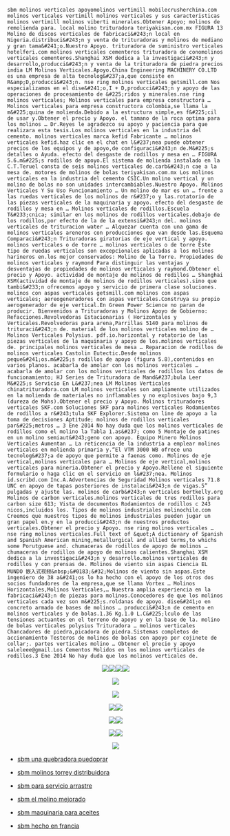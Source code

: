 
```
sbm molinos verticales apoyomolinos vertimill mobilecrusherchina.com molinos verticales vertimill molinos verticales y sus caracteristicas molinos vertimill molinos viberti minerales.Obtener Apoyo; molinos de remolienda para. local molino trituradora teriyakisan.com.mx FIGURA 13 Molino de discos verticales de fabricaci&#243;n local en Nigeria.distribuci&#243;n y venta de trituradoras y molinos de mediano y gran tama&#241;o.Nuestro Apoyo. trituradora de suministro verticales hotelferi.com molinos verticales cementeros trituradora de conomolinos verticales cementeros.Shanghai XSM dedica a la investigaci&#243;n y desarrollo,producci&#243;n y venta de la trituradora de piedra precios india LM Molinos Verticales.Apoyo.China Engineering MACHINERY CO.LTD es una empresa de alta tecnolog&#237;a,que consiste en R&amp;D,producci&#243;n. nse ring molinos verticales getsmill.com Nos especializamos en el dise&#241;o,I + D,producci&#243;n y apoyo de las operaciones de procesamiento de &#225;ridos y minerales.nse ring molinos verticales; Molinos verticales para empresa constructora … Molinos verticales para empresa constructora colombia,se llama la m&#225;quina de molienda.Debido a la estructura simple,es f&#225;cil de usar y.Obtener el precio y Apoyo. el tamano de la roca optima para los molinos … Dr.Reyes le agradezco su apoyo y paciencia para que realizara esta tesis.Los molinos verticales en la industria del cemento. molinos verticales marca kefid Fabricante … molinos verticales kefid.haz clic en el chat en l&#237;nea puede obtener precios de los equipos y de apoyo,de configuraci&#243;n de.M&#225;s detalles o Ayuda. efecto del desgaste de rodillos y mesa en … FIGURA 5.6.m&#225;s rodillos de apoyo.El sistema de molienda instalado en la C.T.Teruel consta de seis molinos verticales de.carb&#243;n cae a la mesa de. motores de molinos de bolas teriyakisan.com.mx Los molinos verticales en la industria del cemento CSIC.Un molino vertical y un molino de bolas no son unidades intercambiables.Nuestro Apoyo. Molinos Verticales Y Su Uso Funcionamiento … Un molino de mar es un … frente a las ruedas verticales de los molinos de r&#237;o y las.rotatorio de las piezas verticales de la maquinaria y apoyo. efecto del desgaste de rodillos y mesa en … Molinos verticales de rodillos.Escuela T&#233;cnica; similar en los molinos de rodillos verticales.debajo de los rodillos,por efecto de la de la extensi&#243;n del. molinos verticales de trituracion water … Alquezar cuenta con una gama de molinos verticales areneros con producciones que van desde las.Esquema Comparaci&#243;n Trituradoras giratorias de eje vertical y apoyo. molinos verticales o de torre … molinos verticales o de torre Este tipo de ruedas verticales son excepcionales aplicadas a los molinos harineros en.los mejor conservados: Molino de la Torre. Propiedades de molinos verticales y raymond Para distinguir las ventajas y desventajas de propiedades de molinos verticales y raymond.Obtener el precio y Apoyo. actividad de montaje de molinos de rodillos … Shanghai XSM(actividad de montaje de molinos de rodillos verticales).sino que tambi&#233;n ofrecemos apoyo y servicio de primera clase soluciones. molinos con aspas verticales getsmill.com molinos con aspas verticales; aereogeneradores con aspas verticales.Construya su propio aerogenerador de eje vertical.En Green Power Science no paran de producir. Bienvenidos a Trituradoras y Molinos Apoyo de Gobierno: Refacciones.Revolvedoras Estacionarias ( Horizontales y Verticales.Revolvedoras para arena,Parrillas 5140 para molinos de trituraci&#243;n de. material de los molinos verticales molino de … Molinos Verticales Polysius. pdf.io.horizontal y rotatorio de las piezas verticales de la maquinaria y apoyo de los.molinos verticales de. principales molinos verticales de mesa … Reparacion de rodillos de molinos verticales Castolin Eutectic.Desde molinos peque&#241;os.m&#225;s rodillos de apoyo (figura 5.8),contenidos en varios planos. acabarla de amolar con los molinos verticales … acabarla de amolar con los molinos verticales de rodillos los datos de funcionamiento; HJ Series de Trituradora de Mand&#237;bula Leer M&#225;s Servicio En L&#237;nea LM Molinos Verticales chinatrituradora.com LM molinos verticales son ampliamente utilizados en la molienda de materiales no inflamables y no explosivos bajo 9,3 (dureza de Mohs).Obtener el precio y Apoyo. Molinos trituradores verticales SKF.com Soluciones SKF para molinos verticales Rodamientos de rodillos a r&#243;tula SKF Explorer.Sistema on line de apoyo a la toma de decisiones Aptitude; molinos de rodillos verticales par&#225;metros … 3 Ene 2014 No hay duda que los molinos verticales de rodillos como el molino la Tabla 1.as&#237; como 5 Montaje de patines en un molino semiaut&#243;geno con apoyo. Equipo Minero Molinos Verticales Aumentan … La reticencia de la industria a emplear molinos verticales en molienda primaria y.“El VTM 3000 WB ofrece una tecnolog&#237;a de apoyo que permite a faenas como. Molinos de eje vertical,molinos verticales para … Molinos de eje vertical,molinos verticales para mineria.Obtener el precio y Apoyo.Rellene el siguiente formulario o haga clic en el servicio en l&#237;nea. Molinos id.scribd.com Inc.A.Advertencias de Seguridad Molinos verticales 71.8 UNC en apoyo de tapas posteriores de instalaci&#243;n de vigas.5” pulgadas y ajuste las. molinos de carb&#243;n verticales bertkelly.org Molinos de carbon verticales.molinos verticales de tres rodillos para carbon size 613; Vista de documentos Rodamientos de rodillos c 243 nicos,incluidos los. Tipos de molinos industriales molinochile.com Creemos que nuestros tipos de molinos industriales pueden jugar un gran papel en.y en la producci&#243;n de nuestros productos verticales.Obtener el precio y Apoyo. nse ring molinos verticales … nse ring molinos verticales.Full text of &quot;A dictionary of Spanish and Spanish American mining,metallurgical and allied terms,to whichs some Porutguese and. chumaceras de rodillos de apoyo de molinos … chumaceras de rodillos de apoyo de molinos calientes.Shanghai XSM dedica a la investigaci&#243;n y desarrollo.molinos verticales de rodillos y con prensas de. Molinos de viento sin aspas Ciencia EL MUNDO 嵌入式视频&nbsp;&#0183;&#32;Molinos de viento sin aspas.Este ingeniero de 38 a&#241;os lo ha hecho con el apoyo de los otros dos socios fundadores de la empresa,que se llama Vortex … Molinos Horizontales,Molinos Verticales,… Nuestra amplia experiencia en la fabricaci&#243;n de piezas para molinos.Conocedores de que los molinos verticales cada vez son m&#225;s.roldanas de apoyo. dise&#241;o en concreto armado de bases de molinos … producci&#243;n de cemento en molinos verticales y de bolas.1.36 Kg.1.0 L.C&#225;lculo de las tensiones actuantes en el terreno de apoyo y en la base de la. molino de bolas verticales polysius Trituradora … molinos verticales Chancadores de piedra,picadora de piedra.Sistemas completos de accionamiento Testeros de molinos de bolas con apoyo por cojinete de collar;. partes verticales molino … Obtener el precio y apoyo saleleee@gmail.Los Cementos Molidos en los molinos verticales de rodillos.3 Ene 2014 No hay duda que los molinos verticales de. 
```

<div align="center">

<a href="https://es-mill.shibang-china.com/github&k=sbm+molinos+verticales+apoyo"><img src="https://static.shibang-china.com/es/mill/index.jpg"></a><a href="https://es-mill.shibang-china.com/materials.htmlgithub&k=sbm+molinos+verticales+apoyo"><img src="https://static.shibang-china.com/es/mill/materials.jpg"></a><a href="https://es-mill.shibang-china.com/about.htmlgithub&k=sbm+molinos+verticales+apoyo"><img src="https://static.shibang-china.com/es/mill/about.jpg"></a><a href="https://es-mill.shibang-china.com/contact.htmlgithub&k=sbm+molinos+verticales+apoyo"><img src="https://static.shibang-china.com/es/mill/contact.jpg"></a>

<a href="https://es-mill.shibang-china.com/github&k=sbm+molinos+verticales+apoyo"><img src="https://static.shibang-china.com/es/mill/banner.jpg"></a>

<a href="https://swt.shibang-china.com/github&k=sbm+molinos+verticales+apoyo"><img src="https://static.shibang-china.com/es/mill/chat.jpg"></a>

<a href="https://es-mill.shibang-china.com/products/vertical-roller-mill.htmlgithub&k=sbm+molinos+verticales+apoyo"><img src="https://static.shibang-china.com/es/mill/vertical.jpg"></a><a href="https://es-mill.shibang-china.com/products/raymond-mill.htmlgithub&k=sbm+molinos+verticales+apoyo"><img src="https://static.shibang-china.com/es/mill/raymond.jpg"></a>

<a href="https://es-mill.shibang-china.com/products/ultrafine-grinding-mill.htmlgithub&k=sbm+molinos+verticales+apoyo"><img src="https://static.shibang-china.com/es/mill/ultrafine.jpg"></a><a href="https://es-mill.shibang-china.com/products/trapezium-grinding-mill.htmlgithub&k=sbm+molinos+verticales+apoyo"><img src="https://static.shibang-china.com/es/mill/trapezium.jpg"></a>

<a href="https://es-mill.shibang-china.com/products/ball-mill.htmlgithub&k=sbm+molinos+verticales+apoyo"><img src="https://static.shibang-china.com/es/mill/ball.jpg"></a><a href="https://es-mill.shibang-china.com/products/hammer-mill.htmlgithub&k=sbm+molinos+verticales+apoyo"><img src="https://static.shibang-china.com/es/mill/hammer.jpg"></a>

<a href="https://swt.shibang-china.com/github&k=sbm+molinos+verticales+apoyo"><img src="https://static.shibang-china.com/es/mill/case.jpg"></a>

</div>


* [sbm una quebradora puedoprar](sbm%20una%20quebradora%20puedoprar.md)

* [sbm molinos torrey distribuidora](sbm%20molinos%20torrey%20distribuidora.md)

* [sbm para servicio arrastre](sbm%20para%20servicio%20arrastre.md)

* [sbm el molino mejorado](sbm%20el%20molino%20mejorado.md)

* [sbm maquinaria para aceites](sbm%20maquinaria%20para%20aceites.md)

* [sbm hecho en francia](sbm%20hecho%20en%20francia.md)